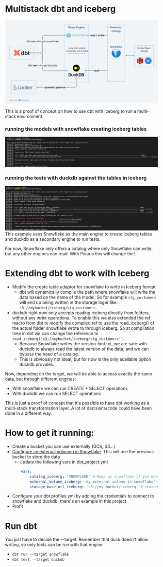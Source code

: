# Multistack dbt and iceberg

![image](sandbox.png)

This is a  proof of concept on how to use dbt with iceberg to run a multi-stack environment.

### running the models with snowflake creating iceberg tables
![image](run.png)
### running the tests with duckdb against the tables in iceberg
![image](test.png)
This example uses Snowflake as the main engine to create iceberg tables and duckdb as a secondary engine to run tests.

For now, Snowflake only offers a catalog where only Snowflake can write, but any other engines can read. With Polaris this will change tho!.


# Extending dbt to work with Iceberg
 - Modify the create table adaptor for snowflake to write in Iceberg format
    - dbt will dynamically compile the path where snowflake will write the data based on the name of the model. So for example `stg_customers` will end up being written in the storage lager like `s3://mybucket/iceberg/stg_customers`.
 - duckdb right now only accepts reading iceberg directly from folders, without any write operations. To enable this we also extended the ref macro from dbt to modify the compiled ref to use the read_iceberg() of the actual folder snowflake wrote to through iceberg. So at compilation time in dbt we can change the reference to `read_iceberg('s3://mybucket/iceberg/stg_customers')`. 
    - Because Snowflake writes the version-hint.txt, we are safe with duckdb to always read the latest version of the data, and we can bypass the need of a catalog.
    - This is obviously not ideal, but for now is the only acailable option duckdb provides.


Now, depending on the target, we will be able to access exactly the same data, but through different engines:
 - With snowflake we can run CREATE + SELECT operations
 - With duckdb we can run SELECT operations


This is just a proof of concept that it's possible to have dbt working as a multi-stack transformation layer. A lot of decisions/code could have been done in a different way.

# How to get it running:

* Create a bucket you can use externally (GCS, S3...)
* [Configure an external volumen in Snowflake](https://docs.snowflake.com/en/user-guide/tables-iceberg-configure-external-volume-s3). This will use the previous bucket to store the data
    * Update the following vars in dbt_project.yml
    ```yml
        vars:
            catalog_iceberg: 'SNOWFLAKE' # Keep as snowflake if you want to use the snowflake catalog
            external_volume_iceberg: 'my-external-volume-in-snowflake' # volume name you just created in snowflake
            storage_base_url_iceberg: 's3://my-bucket/iceberg' # storage url used as base for accessing through duckdb directly as for now we can't have access to a catalog. This property could probably be dynamic based on models and not global.
    ```
* Configure your dbt profiles.yml by adding the credentials to connect to snowflake and duckdb, there's an example in this project.
* Profit

# Run dbt

You just have to decide the --target. Remember that duck doesn't allow writing, so only tests can be run with that engine

* `dbt run --target snowflake`
* `dbt test --target duckdb` 